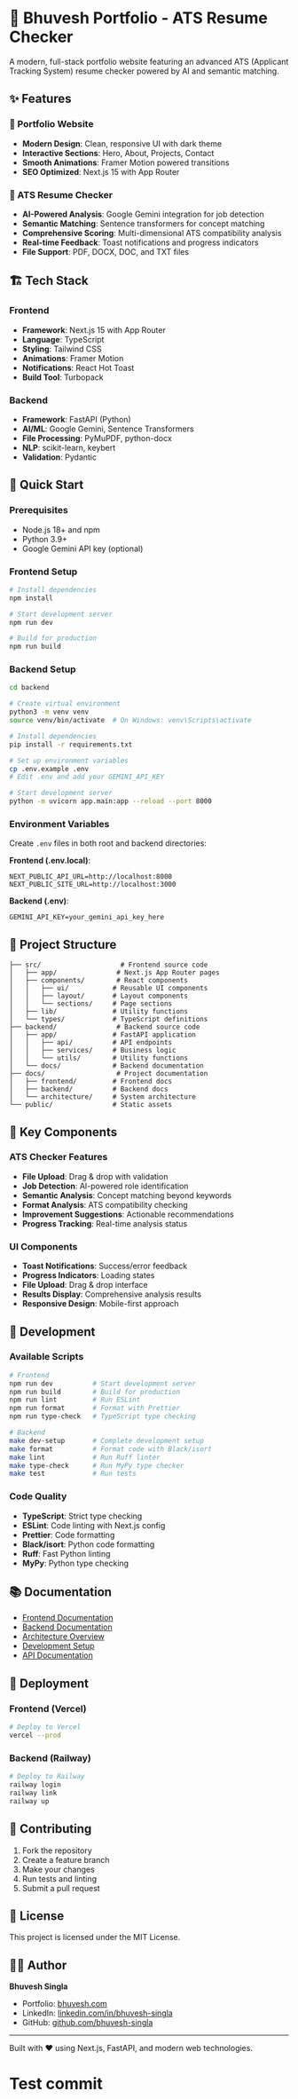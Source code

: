 # 🚀 Bhuvesh Portfolio - ATS Resume Checker

A modern, full-stack portfolio website featuring an advanced ATS (Applicant Tracking System) resume checker powered by AI and semantic matching.

<!-- Updated: Testing pre-commit hook with build check -->
<!-- Added npm run build to pre-commit hooks -->

## ✨ Features

### 🎯 Portfolio Website

- **Modern Design**: Clean, responsive UI with dark theme
- **Interactive Sections**: Hero, About, Projects, Contact
- **Smooth Animations**: Framer Motion powered transitions
- **SEO Optimized**: Next.js 15 with App Router

### 📄 ATS Resume Checker

- **AI-Powered Analysis**: Google Gemini integration for job detection
- **Semantic Matching**: Sentence transformers for concept matching
- **Comprehensive Scoring**: Multi-dimensional ATS compatibility analysis
- **Real-time Feedback**: Toast notifications and progress indicators
- **File Support**: PDF, DOCX, DOC, and TXT files

## 🏗️ Tech Stack

### Frontend

- **Framework**: Next.js 15 with App Router
- **Language**: TypeScript
- **Styling**: Tailwind CSS
- **Animations**: Framer Motion
- **Notifications**: React Hot Toast
- **Build Tool**: Turbopack

### Backend

- **Framework**: FastAPI (Python)
- **AI/ML**: Google Gemini, Sentence Transformers
- **File Processing**: PyMuPDF, python-docx
- **NLP**: scikit-learn, keybert
- **Validation**: Pydantic

## 🚀 Quick Start

### Prerequisites

- Node.js 18+ and npm
- Python 3.9+
- Google Gemini API key (optional)

### Frontend Setup

```bash
# Install dependencies
npm install

# Start development server
npm run dev

# Build for production
npm run build
```

### Backend Setup

```bash
cd backend

# Create virtual environment
python3 -m venv venv
source venv/bin/activate  # On Windows: venv\Scripts\activate

# Install dependencies
pip install -r requirements.txt

# Set up environment variables
cp .env.example .env
# Edit .env and add your GEMINI_API_KEY

# Start development server
python -m uvicorn app.main:app --reload --port 8000
```

### Environment Variables

Create `.env` files in both root and backend directories:

**Frontend (.env.local)**:

```env
NEXT_PUBLIC_API_URL=http://localhost:8000
NEXT_PUBLIC_SITE_URL=http://localhost:3000
```

**Backend (.env)**:

```env
GEMINI_API_KEY=your_gemini_api_key_here
```

## 📁 Project Structure

```
├── src/                    # Frontend source code
│   ├── app/               # Next.js App Router pages
│   ├── components/        # React components
│   │   ├── ui/           # Reusable UI components
│   │   ├── layout/       # Layout components
│   │   └── sections/     # Page sections
│   ├── lib/              # Utility functions
│   └── types/            # TypeScript definitions
├── backend/               # Backend source code
│   ├── app/              # FastAPI application
│   │   ├── api/          # API endpoints
│   │   ├── services/     # Business logic
│   │   └── utils/        # Utility functions
│   └── docs/             # Backend documentation
├── docs/                  # Project documentation
│   ├── frontend/         # Frontend docs
│   ├── backend/          # Backend docs
│   └── architecture/     # System architecture
└── public/               # Static assets
```

## 🎨 Key Components

### ATS Checker Features

- **File Upload**: Drag & drop with validation
- **Job Detection**: AI-powered role identification
- **Semantic Analysis**: Concept matching beyond keywords
- **Format Analysis**: ATS compatibility checking
- **Improvement Suggestions**: Actionable recommendations
- **Progress Tracking**: Real-time analysis status

### UI Components

- **Toast Notifications**: Success/error feedback
- **Progress Indicators**: Loading states
- **File Upload**: Drag & drop interface
- **Results Display**: Comprehensive analysis results
- **Responsive Design**: Mobile-first approach

## 🔧 Development

### Available Scripts

```bash
# Frontend
npm run dev          # Start development server
npm run build        # Build for production
npm run lint         # Run ESLint
npm run format       # Format with Prettier
npm run type-check   # TypeScript type checking

# Backend
make dev-setup       # Complete development setup
make format          # Format code with Black/isort
make lint            # Run Ruff linter
make type-check      # Run MyPy type checker
make test            # Run tests
```

### Code Quality

- **TypeScript**: Strict type checking
- **ESLint**: Code linting with Next.js config
- **Prettier**: Code formatting
- **Black/isort**: Python code formatting
- **Ruff**: Fast Python linting
- **MyPy**: Python type checking

## 📚 Documentation

- [Frontend Documentation](docs/frontend/)
- [Backend Documentation](docs/backend/)
- [Architecture Overview](docs/ARCHITECTURE.md)
- [Development Setup](docs/DEVELOPMENT_SETUP.md)
- [API Documentation](docs/backend/README.md)

## 🚀 Deployment

### Frontend (Vercel)

```bash
# Deploy to Vercel
vercel --prod
```

### Backend (Railway)

```bash
# Deploy to Railway
railway login
railway link
railway up
```

## 🤝 Contributing

1. Fork the repository
2. Create a feature branch
3. Make your changes
4. Run tests and linting
5. Submit a pull request

## 📄 License

This project is licensed under the MIT License.

## 👨‍💻 Author

**Bhuvesh Singla**

- Portfolio: [bhuvesh.com](https://bhuvesh.com)
- LinkedIn: [linkedin.com/in/bhuvesh-singla](https://linkedin.com/in/bhuvesh-singla)
- GitHub: [github.com/bhuvesh-singla](https://github.com/bhuvesh-singla)

---

Built with ❤️ using Next.js, FastAPI, and modern web technologies.

# Test commit
